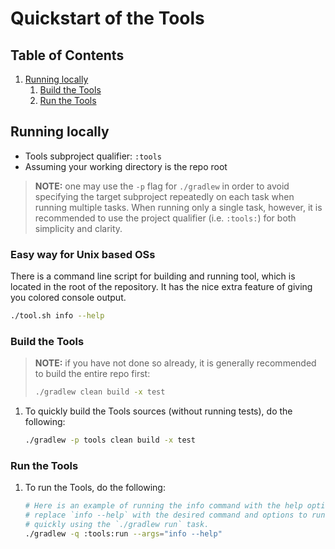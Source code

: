 # Quickstart of the Tools

## Table of Contents

1. [Running locally](#running-locally)
   1. [Build the Tools](#build-the-tools)
   2. [Run the Tools](#run-the-tools)

## Running locally

- Tools subproject qualifier: `:tools`
- Assuming your working directory is the repo root

> **NOTE:** one may use the `-p` flag for `./gradlew` in order to avoid
> specifying the target subproject repeatedly on each task when running
> multiple tasks. When running only a single task, however, it is
> recommended to use the project qualifier (i.e. `:tools:`) for
> both simplicity and clarity.

### Easy way for Unix based OSs

There is a command line script for building and running tool, which is located in the root of the repository. It has the
nice extra feature of giving you colored console output.

```bash
./tool.sh info --help
```

### Build the Tools

> **NOTE:** if you have not done so already, it is
> generally recommended to build the entire repo first:
>
> ```bash
> ./gradlew clean build -x test
> ```

1. To quickly build the Tools sources (without running tests), do the following:

   ```bash
   ./gradlew -p tools clean build -x test
   ```

### Run the Tools

1. To run the Tools, do the following:

   ```bash
   # Here is an example of running the info command with the help option, simply
   # replace `info --help` with the desired command and options to run the tools
   # quickly using the `./gradlew run` task.
   ./gradlew -q :tools:run --args="info --help"
   ```
